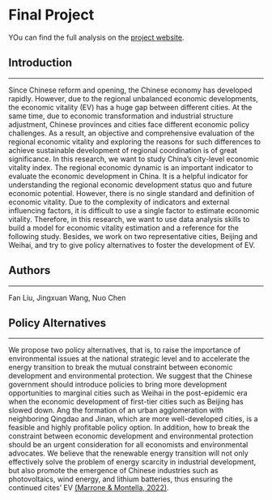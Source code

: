 # Final Project

YOu can find the full analysis on the [project website](https://norahchen1.github.io/).

## Introduction
-------
Since Chinese reform and opening, the Chinese economy has developed rapidly. However, due to the regional unbalanced economic developments, the economic vitality (EV) has a huge gap between different cities. At the same time, due to economic transformation and industrial structure adjustment, Chinese provinces and cities face different economic policy challenges. As a result, an objective and comprehensive evaluation of the regional economic vitality and exploring the reasons for such differences to achieve sustainable development of regional coordination is of great significance. In this research, we want to study China’s city-level economic vitality index. The regional economic dynamic is an important indicator to evaluate the economic development in China. It is a helpful indicator for understanding the regional economic development status quo and future economic potential. However, there is no single standard and definition of economic vitality. Due to the complexity of indicators and external influencing factors, it is difficult to use a single factor to estimate economic vitality. Therefore, in this research, we want to use data analysis skills to build a model for economic vitality estimation and a reference for the following study. Besides, we work on two representative cities, Beijing and Weihai, and try to give policy alternatives to foster the development of EV.

## Authors
-------
Fan Liu, Jingxuan Wang, Nuo Chen

## Policy Alternatives
-------
We propose two policy alternatives, that is, to raise the importance of environmental issues at the national strategic level and to accelerate the energy transition to break the mutual constraint between economic development and environmental protection. We suggest that the Chinese government should introduce policies to bring more development opportunities to marginal cities such as Weihai in the post-epidemic era when the economic development of first-tier cities such as Beijing has slowed down. Ang the formation of an urban agglomeration with neighboring Qingdao and Jinan, which are more well-developed cities, is a feasible and highly profitable policy option. In addition, how to break the constraint between economic development and environmental protection should be an urgent consideration for all economists and environmental advocates. We believe that the renewable energy transition will not only effectively solve the problem of energy scarcity in industrial development, but also promote the emergence of Chinese industries such as photovoltaics, wind energy, and lithium batteries, thus ensuring the continued cites’ EV [(Marrone & Montella, 2022)](https://www.sciencedirect.com/science/article/pii/S2667095X22000095?via%3Dihub).
